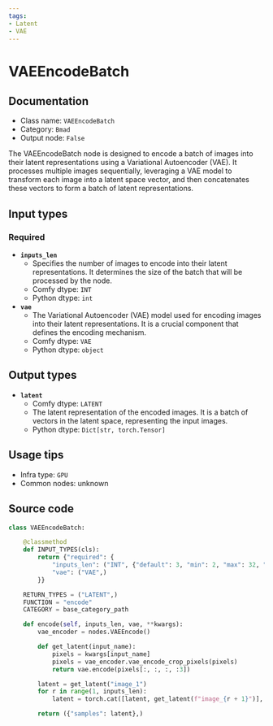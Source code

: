 ```yaml
---
tags:
- Latent
- VAE
---
```


# VAEEncodeBatch
## Documentation
- Class name: `VAEEncodeBatch`
- Category: `Bmad`
- Output node: `False`

The VAEEncodeBatch node is designed to encode a batch of images into their latent representations using a Variational Autoencoder (VAE). It processes multiple images sequentially, leveraging a VAE model to transform each image into a latent space vector, and then concatenates these vectors to form a batch of latent representations.
## Input types
### Required
- **`inputs_len`**
    - Specifies the number of images to encode into their latent representations. It determines the size of the batch that will be processed by the node.
    - Comfy dtype: `INT`
    - Python dtype: `int`
- **`vae`**
    - The Variational Autoencoder (VAE) model used for encoding images into their latent representations. It is a crucial component that defines the encoding mechanism.
    - Comfy dtype: `VAE`
    - Python dtype: `object`
## Output types
- **`latent`**
    - Comfy dtype: `LATENT`
    - The latent representation of the encoded images. It is a batch of vectors in the latent space, representing the input images.
    - Python dtype: `Dict[str, torch.Tensor]`
## Usage tips
- Infra type: `GPU`
- Common nodes: unknown


## Source code
```python
class VAEEncodeBatch:

    @classmethod
    def INPUT_TYPES(cls):
        return {"required": {
            "inputs_len": ("INT", {"default": 3, "min": 2, "max": 32, "step": 1}),
            "vae": ("VAE",)
        }}

    RETURN_TYPES = ("LATENT",)
    FUNCTION = "encode"
    CATEGORY = base_category_path

    def encode(self, inputs_len, vae, **kwargs):
        vae_encoder = nodes.VAEEncode()

        def get_latent(input_name):
            pixels = kwargs[input_name]
            pixels = vae_encoder.vae_encode_crop_pixels(pixels)
            return vae.encode(pixels[:, :, :, :3])

        latent = get_latent("image_1")
        for r in range(1, inputs_len):
            latent = torch.cat([latent, get_latent(f"image_{r + 1}")], dim=0)

        return ({"samples": latent},)

```
